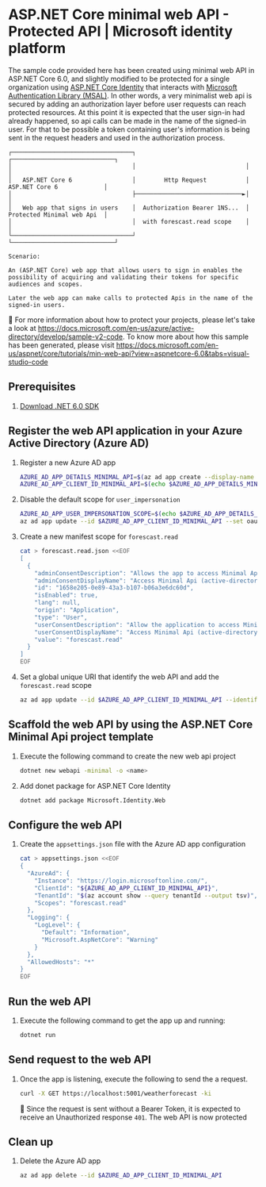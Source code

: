 # ASP.NET Core minimal web API - Protected API | Microsoft identity platform

The sample code provided here has been created using minimal web API in ASP.NET Core 6.0, and slightly modified to be protected for a single organization using [ASP.NET Core Identity](https://docs.microsoft.com/en-us/aspnet/core/security/authentication/identity?view=aspnetcore-6.0) that interacts with [Microsoft Authentication Library (MSAL)](https://docs.microsoft.com/en-us/azure/active-directory/develop/msal-overview).  In other words, a very minimalist web api is secured by adding an authorization layer before user requests can reach protected resources.  At this point it is expected that the user sign-in had already happened, so api calls can be made in the name of the signed-in user. For that to be possible a token containing user's information is being sent in the request headers and used in the authorization process.

```output
┌──────────────────────────────────┐                               ┌─────────────────────────────┐
│                                  │                               │                             │
│   ASP.NET Core 6                 │        Http Request           │  ASP.NET Core 6             │
│                                  ├──────────────────────────────►│                             │
│   Web app that signs in users    │  Authorization Bearer 1NS...  │  Protected Minimal web Api  │
│                                  │  with forescast.read scope    │                             │
└──────────────────────────────────┘                               └─────────────────────────────┘

Scenario:

An (ASP.NET Core) web app that allows users to sign in enables the possibility of acquiring and validating their tokens for specific audiences and scopes.

Later the web app can make calls to protected Apis in the name of the signed-in users.
```

:link: For more information about how to protect your projects, please let's take a look at https://docs.microsoft.com/en-us/azure/active-directory/develop/sample-v2-code. To know more about how this sample has been generated, please visit https://docs.microsoft.com/en-us/aspnet/core/tutorials/min-web-api?view=aspnetcore-6.0&tabs=visual-studio-code

## Prerequisites

1. [Download .NET 6.0 SDK](https://dotnet.microsoft.com/download/dotnet/6.0)

## Register the web API application in your Azure Active Directory (Azure AD)

1. Register a new Azure AD app

   ```bash
   AZURE_AD_APP_DETAILS_MINIMAL_API=$(az ad app create --display-name "active-directory-dotnet-minimal-api-aspnetcore" -o json) && \
   AZURE_AD_APP_CLIENT_ID_MINIMAL_API=$(echo $AZURE_AD_APP_DETAILS_MINIMAL_API | jq ".appId" -r)
   ```

1. Disable the default scope for `user_impersonation`

   ```bash
   AZURE_AD_APP_USER_IMPERSONATION_SCOPE=$(echo $AZURE_AD_APP_DETAILS_MINIMAL_API | jq '.oauth2Permissions[0].isEnabled = false' | jq -r '.oauth2Permissions') && \
   az ad app update --id $AZURE_AD_APP_CLIENT_ID_MINIMAL_API --set oauth2Permissions="$AZURE_AD_APP_USER_IMPERSONATION_SCOPE"
   ```

1. Create a new manifest scope for `forescast.read`

   ```bash
   cat > forescast.read.json <<EOF
   [
     {
       "adminConsentDescription": "Allows the app to access Minimal Api (active-directory-dotnet-minimal-api-aspnetcore) as the signed-in user.",
       "adminConsentDisplayName": "Access Minimal Api (active-directory-dotnet-minimal-api-aspnetcore)",
       "id": "1658e205-0e89-43a3-b107-b06a3e6dc60d",
       "isEnabled": true,
       "lang": null,
       "origin": "Application",
       "type": "User",
       "userConsentDescription": "Allow the application to access Minimal (active-directory-dotnet-minimal-aspnetcore) on your behalf.",
       "userConsentDisplayName": "Access Minimal Api (active-directory-dotnet-minimal-aspnetcore)",
       "value": "forescast.read"
     }
   ]
   EOF
   ```

1. Set a global unique URI that identify the web API and add the `forescast.read` scope

   ```bash
   az ad app update --id $AZURE_AD_APP_CLIENT_ID_MINIMAL_API --identifier-uris "api://${AZURE_AD_APP_CLIENT_ID_MINIMAL_API}" --set oauth2Permissions=@forescast.read.json
   ```

## Scaffold the web API by using the ASP.NET Core Minimal Api project template

1. Execute the following command to create the new web api project

   ```bash
   dotnet new webapi -minimal -o <name>
   ```

1. Add donet package for ASP.NET Core Identity

   ```bash
   dotnet add package Microsoft.Identity.Web
   ```

## Configure the web API

1. Create the `appsettings.json` file with the Azure AD app configuration

   ```bash
   cat > appsettings.json <<EOF
   {
     "AzureAd": {
       "Instance": "https://login.microsoftonline.com/",
       "ClientId": "${AZURE_AD_APP_CLIENT_ID_MINIMAL_API}",
       "TenantId": "$(az account show --query tenantId --output tsv)",
       "Scopes": "forescast.read"
     },
     "Logging": {
       "LogLevel": {
         "Default": "Information",
         "Microsoft.AspNetCore": "Warning"
       }
     },
     "AllowedHosts": "*"
   }
   EOF
   ```

## Run the web API

1. Execute the following command to get the app up and running:

   ```bash
   dotnet run
   ```

## Send request to the web API

1. Once the app is listening, execute the following to send the a request.

   ```bash
   curl -X GET https://localhost:5001/weatherforecast -ki
   ```

   :book: Since the request is sent without a Bearer Token, it is expected to receive an Unauthorized response `401`. The web API is now protected

## Clean up

1. Delete the Azure AD app

   ```bash
   az ad app delete --id $AZURE_AD_APP_CLIENT_ID_MINIMAL_API
   ```
